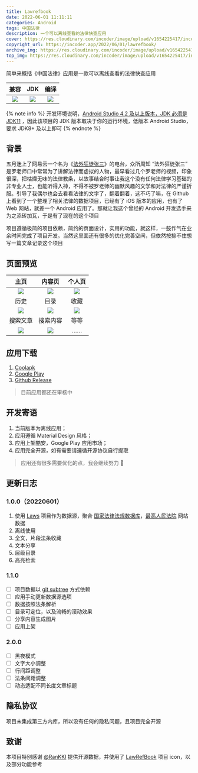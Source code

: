 ```yaml
---
title: Lawrefbook
date: 2022-06-01 11:11:11
categories: Android
tags: 中国法律
description: 一个可以离线查看的法律快查应用
cover: https://res.cloudinary.com/incoder/image/upload/v1654225417/incoderapp/lawrefbook/lawrefbook-banner.png
copyright_url: https://incoder.app/2022/06/01/lawrefbook/
archive_img: https://res.cloudinary.com/incoder/image/upload/v1654225417/incoderapp/lawrefbook/lawrefbook-banner.png
top_img: https://res.cloudinary.com/incoder/image/upload/v1654225417/incoderapp/lawrefbook/lawrefbook-banner.png
---
```


简单来概括《中国法律》应用是一款可以离线查看的法律快查应用

| 兼容 | JDK | 编译 |
|:-----------:|:-----------:|:-----------:|
|[![](https://img.shields.io/badge/Compatibleby-SDK%2024%20~%2031-06?logo=Android&labelColor=02303A)](https://developer.android.google.cn/reference)|[![](https://img.shields.io/badge/Use%20up%20by-JDK%201.8+-important?logo=java&labelColor=02303A)](https://www.oracle.com/cn/java/technologies/javase/javase-jdk8-downloads.html)|[![](https://img.shields.io/badge/Build%20up%20by-Gradle%207.3.3%20bin-06A0CE?logo=Gradle&labelColor=02303A)](https://docs.gradle.org/7.3.3/release-notes.html)|

{% note info %}
开发环境说明，[Android Studio 4.2 及以上版本，JDK 必须是 JDK11](https://developer.android.google.cn/studio/releases/past-releases?hl=zh-cn#4-2-0) ，因此该项目的 JDK 版本取决于你的运行环境，低版本 Android Studio，要求 JDK8+ 及以上即可
{% endnote %}

## 背景

五月迷上了网易云一个名为《[法外狂徒张三](http://music.163.com/radio/?id=966568618&userid=34509906)》的电台，众所周知 “法外狂徒张三” 是罗老师口中常常为了讲解法律而虚拟的人物，最早看过几个罗老师的视频，印象很深，把枯燥无味的法律教条，以故事结合时事让我这个没有任何法律学习基础的非专业人士，也能听得入神，不得不被罗老师的幽默风趣的文学和对法律的严谨折服。引导了我偶尔也会去看看法律的文字了，翻着翻着，这不巧了嘛，在 Github 上看到了一个整理了相关法律的数据项目，已经有了 iOS 版本的应用，也有了 Web 网站，就差一个 Android 应用了。那就让我这个曾经的 Android 开发选手来为之添砖加瓦，于是有了现在的这个项目

项目遵循极简的项目依赖，简约的页面设计，实用的功能，就这样，一鼓作气在业余时间完成了项目开发。当然这里面还有很多的优化完善空间，但依然按捺不住想写一篇文章记录这个项目

## 页面预览

| 主页 | 内容页 | 个人页 |
|:-----------:|:-----------:|:-----------:|
|![](https://res.cloudinary.com/incoder/image/upload/v1654225895/incoderapp/lawrefbook/feed.jpg)|![](https://res.cloudinary.com/incoder/image/upload/v1654225910/incoderapp/lawrefbook/article.jpg)|![](https://res.cloudinary.com/incoder/image/upload/v1654225840/incoderapp/lawrefbook/about.jpg)|
| 历史 | 目录 | 收藏 |
|![](https://res.cloudinary.com/incoder/image/upload/v1654225919/incoderapp/lawrefbook/history.jpg)|![](https://res.cloudinary.com/incoder/image/upload/v1654225900/incoderapp/lawrefbook/catalog.jpg)|![](https://res.cloudinary.com/incoder/image/upload/v1654225863/incoderapp/lawrefbook/favorite.jpg)|
| 搜索文章 | 搜索内容 | 等等 |
|![](https://res.cloudinary.com/incoder/image/upload/v1654225818/incoderapp/lawrefbook/title-search.jpg)|![](https://res.cloudinary.com/incoder/image/upload/v1654225819/incoderapp/lawrefbook/article-search.jpg)|……|

## 应用下载

1. [Coolapk](https://www.coolapk.com/apk/app.incoder.lawrefbook)
2. [Google Play](https://play.google.com/store/apps/details?id=app.incoder.lawrefbook)
3. [Github Release](https://github.com/IncoderApp/LawRefBook/releases)

> 目前应用都还在审核中

## 开发寄语

1. 当前版本为离线应用；
2. 应用遵循 Material Design 风格；
3. 应用上架酷安，Google Play 应用市场；
4. 应用完全开源，如有需要请遵循开源协议自行提取

> 应用还有很多需要优化的点，我会继续努力 💪

## 更新日志

### 1.0.0（20220601）

1. 使用 [Laws](https://github.com/LawRefBook/Laws) 项目作为数据源，聚合 [国家法律法规数据库](https://flk.npc.gov.cn)，[最高人民法院](https://www.court.gov.cn) 网站数据
2. 离线使用
3. 全文，片段法条收藏
4. 文本分享
5. 层级目录
6. 高亮检索

### 1.1.0

* [ ] 项目数据以 [git subtree](https://lwn.net/Articles/235109/) 方式依赖
* [ ] 应用手动更新数据源选项
* [ ] 数据按照法条解析
* [ ] 目录可定位，以及流畅的滚动效果
* [ ] 分享内容生成图片
* [ ] 应用上架

### 2.0.0

* [ ] 黑夜模式
* [ ] 文字大小调整
* [ ] 行间距调整
* [ ] 法条间距调整
* [ ] 动态适配不同长度文章标题

## 隐私协议

项目未集成第三方内库，所以没有任何的隐私问题，且项目完全开源

## 致谢

本项目特别感谢 [@RanKKI](https://github.com/LawRefBook/Laws) 提供开源数据，并使用了 [LawRefBook](https://github.com/RanKKI/LawRefBook) 项目 icon，以及部分功能参考